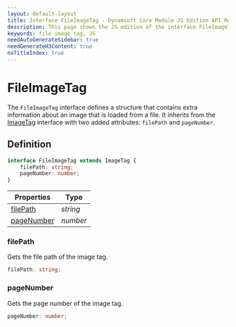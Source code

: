 ```yaml
---
layout: default-layout
title: Interface FileImageTag - Dynamsoft Core Module JS Edition API Reference
description: This page shows the JS edition of the interface FileImageTag in Dynamsoft Core Module.
keywords: file image tag, JS
needAutoGenerateSidebar: true
needGenerateH3Content: true
noTitleIndex: true
---
```


# FileImageTag

The `FileImageTag` interface defines a structure that contains extra information about an image that is loaded from a file. It inherits from the [ImageTag](./image-tag.md) interface with two added attributes: `filePath` and `pageNumber`.

## Definition

```typescript
interface FileImageTag extends ImageTag {
    filePath: string;
    pageNumber: number;
}
```

| Properties               | Type |
|----------------------|-------------|
| [filePath](#filepath) | *string* |
| [pageNumber](#pagenumber) | *number* |

### filePath

Gets the file path of the image tag.

```typescript
filePath: string;
```

### pageNumber

Gets the page number of the image tag.

```typescript
pageNumber: number;
```
